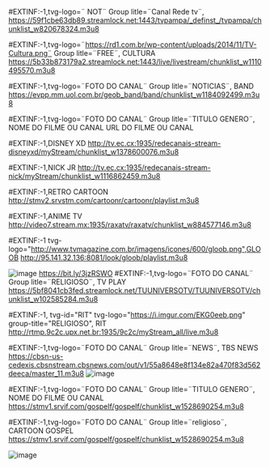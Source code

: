 #EXTINF:-1,tvg-logo=¨ NOT¨
Group litle=¨Canal Rede tv¨,
https://59f1cbe63db89.streamlock.net:1443/tvpampa/_definst_/tvpampa/chunklist_w820678324.m3u8


#EXTINF:-1,tvg-logo=¨https://rd1.com.br/wp-content/uploads/2014/11/TV-Cultura.png¨
Group litle=¨FREE¨,
CULTURA
https://5b33b873179a2.streamlock.net:1443/live/livestream/chunklist_w1110495570.m3u8


#EXTINF:-1,tvg-logo=¨FOTO DO CANAL¨
Group litle=¨NOTICIAS¨,
BAND
https://evpp.mm.uol.com.br/geob_band/band/chunklist_w1184092499.m3u8

#EXTINF:-1,tvg-logo=¨FOTO DO CANAL¨
Group litle=¨TITULO GENERO¨,
NOME DO FILME OU CANAL
URL DO FILME OU CANAL

#EXTINF:-1,DISNEY XD http://tv.ec.cx:1935/redecanais-stream-disneyxd/myStream/chunklist_w1378600076.m3u8

#EXTINF:-1,NICK JR http://tv.ec.cx:1935/redecanais-stream-nick/myStream/chunklist_w1116862459.m3u8

#EXTINF:-1,RETRO CARTOON http://stmv2.srvstm.com/cartoonr/cartoonr/playlist.m3u8

#EXTINF:-1,ANIME TV http://video7.stream.mx:1935/raxatv/raxatv/chunklist_w884577146.m3u8

#EXTINF:-1 tvg-logo="http://www.tvmagazine.com.br/imagens/icones/600/gloob.png",GLOOB http://95.141.32.136:8081/look/gloob/playlist.m3u8


![image](https://user-images.githubusercontent.com/93035988/138750162-9f880347-7115-4445-8b9f-de398a660709.png)
https://bit.ly/3jzRSWO
#EXTINF:-1,tvg-logo=¨FOTO DO CANAL¨
Group litle=¨RELIGIOSO¨,
TV PLAY
https://5bf8041cb3fed.streamlock.net/TUUNIVERSOTV/TUUNIVERSOTV/chunklist_w102585284.m3u8

#EXTINF:-1, tvg-id="RIT" tvg-logo="https://i.imgur.com/EKG0eeb.png" group-title="RELIGIOSO", RIT
http://rtmp.9c2c.upx.net.br:1935/9c2c/myStream_all/live.m3u8



#EXTINF:-1,tvg-logo=¨FOTO DO CANAL¨
Group litle=¨NEWS¨,
TBS NEWS
https://cbsn-us-cedexis.cbsnstream.cbsnews.com/out/v1/55a8648e8f134e82a470f83d562deeca/master_11.m3u8
![image](https://user-images.githubusercontent.com/93035988/138754003-73558dcb-c474-464c-a6ad-e251da27f7cb.png)

#EXTINF:-1,tvg-logo=¨FOTO DO CANAL¨
Group litle=¨TITULO GENERO¨,
NOME DO FILME OU CANAL
https://stmv1.srvif.com/gospelf/gospelf/chunklist_w1528690254.m3u8




#EXTINF:-1,tvg-logo=¨FOTO DO CANAL¨
Group litle=¨religioso¨,
CARTOON GOSPEL
https://stmv1.srvif.com/gospelf/gospelf/chunklist_w1528690254.m3u8

![image](https://user-images.githubusercontent.com/93035988/138754394-1f62b768-481a-48b5-a29b-397cd1e576c6.png)

